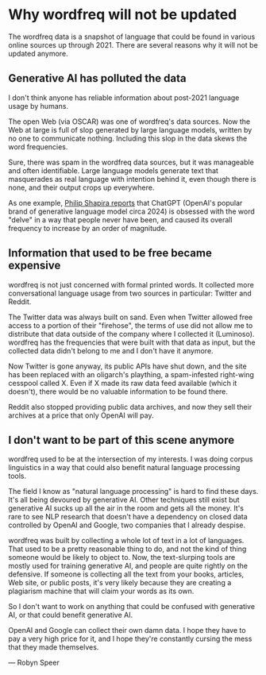 # Why wordfreq will not be updated

The wordfreq data is a snapshot of language that could be found in various
online sources up through 2021. There are several reasons why it will not be
updated anymore.


## Generative AI has polluted the data

I don't think anyone has reliable information about post-2021 language usage by
humans.

The open Web (via OSCAR) was one of wordfreq's data sources. Now the Web at
large is full of slop generated by large language models, written by no one to
communicate nothing. Including this slop in the data skews the word
frequencies.

Sure, there was spam in the wordfreq data sources, but it was manageable and
often identifiable. Large language models generate text that masquerades as
real language with intention behind it, even though there is none, and their
output crops up everywhere.

As one example, [Philip Shapira
reports](https://pshapira.net/2024/03/31/delving-into-delve/) that ChatGPT
(OpenAI's popular brand of generative language model circa 2024) is obsessed
with the word "delve" in a way that people never have been, and caused its
overall frequency to increase by an order of magnitude.


## Information that used to be free became expensive

wordfreq is not just concerned with formal printed words. It collected more
conversational language usage from two sources in particular: Twitter and
Reddit.

The Twitter data was always built on sand. Even when Twitter allowed free
access to a portion of their "firehose", the terms of use did not allow me to
distribute that data outside of the company where I collected it (Luminoso).
wordfreq has the frequencies that were built with that data as input, but the
collected data didn't belong to me and I don't have it anymore.

Now Twitter is gone anyway, its public APIs have shut down, and the site has
been replaced with an oligarch's plaything, a spam-infested right-wing cesspool
called X. Even if X made its raw data feed available (which it doesn't), there
would be no valuable information to be found there.

Reddit also stopped providing public data archives, and now they sell their
archives at a price that only OpenAI will pay.


## I don't want to be part of this scene anymore

wordfreq used to be at the intersection of my interests. I was doing corpus
linguistics in a way that could also benefit natural language processing tools.

The field I know as "natural language processing" is hard to find these days.
It's all being devoured by generative AI. Other techniques still exist but
generative AI sucks up all the air in the room and gets all the money. It's
rare to see NLP research that doesn't have a dependency on closed data
controlled by OpenAI and Google, two companies that I already despise.

wordfreq was built by collecting a whole lot of text in a lot of languages.
That used to be a pretty reasonable thing to do, and not the kind of thing
someone would be likely to object to. Now, the text-slurping tools are mostly
used for training generative AI, and people are quite rightly on the defensive.
If someone is collecting all the text from your books, articles, Web site, or
public posts, it's very likely because they are creating a plagiarism machine
that will claim your words as its own.

So I don't want to work on anything that could be confused with generative AI,
or that could benefit generative AI.

OpenAI and Google can collect their own damn data. I hope they have to pay a
very high price for it, and I hope they're constantly cursing the mess that
they made themselves.

— Robyn Speer


